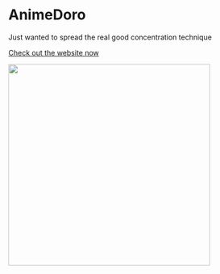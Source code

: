 # AnimeDoro


Just wanted to spread the real good concentration technique

<a href = "https://theramann.github.io/animedoro/">Check out the website now </a>

<a href = "https://www.youtube.com/watch?v=bUjGZJIgse0">
<img 
src = "https://img.youtube.com/vi/bUjGZJIgse0/maxresdefault.jpg"
width = "400"
></a>